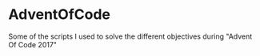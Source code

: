 # AdventOfCode

Some of the scripts I used to solve the different objectives during "Advent Of Code 2017"
